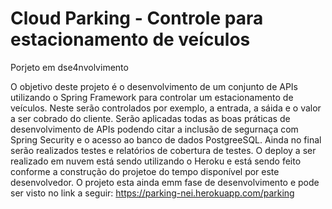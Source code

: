 # Cloud Parking - Controle para estacionamento de veículos

Porjeto em dse4nvolvimento

O objetivo deste projeto é o desenvolvimento de um conjunto de APIs utilizando o Spring Framework para controlar um estacionamento de veículos. Neste serão controlados por exemplo, a entrada, a sáida e o valor a ser cobrado do cliente. Serão aplicadas todas as boas práticas de desenvolvimento de APIs podendo citar a inclusão de segurnaça com Spring Security e o acesso ao banco de dados PostgreeSQL. Ainda no final serão realizados testes e relatórios de cobertura de testes. O deploy a ser realizado em nuvem está sendo utilizando o Heroku e está sendo feito conforme a  construção do projetoe do tempo disponível por este desenvolvedor.
 O projeto esta ainda emm fase de desenvolvimento e pode ser visto no link a seguir: https://parking-nei.herokuapp.com/parking
